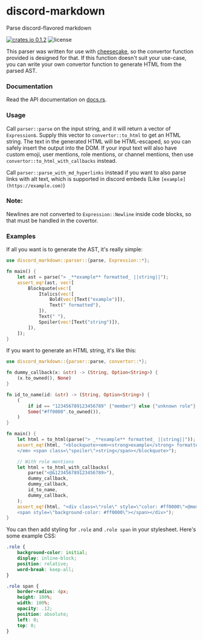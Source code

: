 # discord-markdown
Parse discord-flavored markdown

[![crates.io 0.1.2](https://img.shields.io/crates/v/discord-markdown?style=flat-square)](https://crates.io/crates/discord-markdown)
![license](https://img.shields.io/crates/l/discord-markdown?style=flat-square)

This parser was written for use with [cheesecake](https://github.com/cubetastic33/cheesecake),
so the convertor function provided is designed for that. If this function doesn't suit your
use-case, you can write your own convertor function to generate HTML from the parsed AST.

### Documentation
Read the API documentation on [docs.rs](https://docs.rs/crate/discord-markdown).

### Usage
Call `parser::parse` on the input string, and it will return a vector of `Expression`s. Supply
this vector to `convertor::to_html` to get an HTML string. The text in the generated HTML will
be HTML-escaped, so you can safely insert the output into the DOM. If your input text will also
have custom emoji, user mentions, role mentions, or channel mentions, then use
`convertor::to_html_with_callbacks` instead.

Call `parser::parse_with_md_hyperlinks` instead if you want to also parse links with alt text,
which is supported in discord embeds (Like `[example](https://example.com)`)

### Note:
Newlines are not converted to `Expression::Newline` inside code blocks, so that must be handled
in the covertor.

### Examples

If all you want is to generate the AST, it's really simple:
```rust
use discord_markdown::parser::{parse, Expression::*};

fn main() {
    let ast = parse("> _**example** formatted_ ||string||");
    assert_eq!(ast, vec![
        Blockquote(vec![
            Italics(vec![
                Bold(vec![Text("example")]),
                Text(" formatted"),
            ]),
            Text(" "),
            Spoiler(vec![Text("string")]),
        ]),
    ]);
}
```

If you want to generate an HTML string, it's like this:
```rust
use discord_markdown::{parser::parse, convertor::*};

fn dummy_callback(x: &str) -> (String, Option<String>) {
    (x.to_owned(), None)
}

fn id_to_name(id: &str) -> (String, Option<String>) {
    (
        if id == "123456789123456789" {"member"} else {"unknown role"}.to_owned(),
        Some("#ff0000".to_owned()),
    )
}

fn main() {
    let html = to_html(parse("> _**example** formatted_ ||string||"));
    assert_eq!(html, "<blockquote><em><strong>example</strong> formatted\
    </em> <span class=\"spoiler\">string</span></blockquote>");

    // With role mentions
    let html = to_html_with_callbacks(
        parse("<@&123456789123456789>"),
        dummy_callback,
        dummy_callback,
        id_to_name,
        dummy_callback,
    );
    assert_eq!(html, "<div class=\"role\" style=\"color: #ff0000\">@member\
    <span style=\"background-color: #ff0000\"></span></div>");
}
```

You can then add styling for `.role` and `.role span` in your stylesheet. Here's some example
CSS:
```css
.role {
    background-color: initial;
    display: inline-block;
    position: relative;
    word-break: keep-all;
}

.role span {
    border-radius: 4px;
    height: 100%;
    width: 100%;
    opacity: .12;
    position: absolute;
    left: 0;
    top: 0;
}
```
